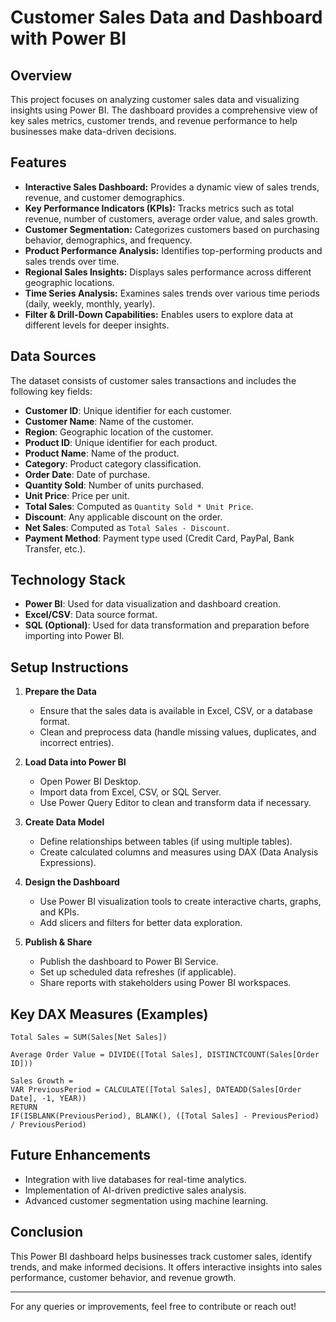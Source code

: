 # Customer Sales Data and Dashboard with Power BI

## Overview
This project focuses on analyzing customer sales data and visualizing insights using Power BI. The dashboard provides a comprehensive view of key sales metrics, customer trends, and revenue performance to help businesses make data-driven decisions.

## Features
- **Interactive Sales Dashboard:** Provides a dynamic view of sales trends, revenue, and customer demographics.
- **Key Performance Indicators (KPIs):** Tracks metrics such as total revenue, number of customers, average order value, and sales growth.
- **Customer Segmentation:** Categorizes customers based on purchasing behavior, demographics, and frequency.
- **Product Performance Analysis:** Identifies top-performing products and sales trends over time.
- **Regional Sales Insights:** Displays sales performance across different geographic locations.
- **Time Series Analysis:** Examines sales trends over various time periods (daily, weekly, monthly, yearly).
- **Filter & Drill-Down Capabilities:** Enables users to explore data at different levels for deeper insights.

## Data Sources
The dataset consists of customer sales transactions and includes the following key fields:
- **Customer ID**: Unique identifier for each customer.
- **Customer Name**: Name of the customer.
- **Region**: Geographic location of the customer.
- **Product ID**: Unique identifier for each product.
- **Product Name**: Name of the product.
- **Category**: Product category classification.
- **Order Date**: Date of purchase.
- **Quantity Sold**: Number of units purchased.
- **Unit Price**: Price per unit.
- **Total Sales**: Computed as `Quantity Sold * Unit Price`.
- **Discount**: Any applicable discount on the order.
- **Net Sales**: Computed as `Total Sales - Discount`.
- **Payment Method**: Payment type used (Credit Card, PayPal, Bank Transfer, etc.).

## Technology Stack
- **Power BI**: Used for data visualization and dashboard creation.
- **Excel/CSV**: Data source format.
- **SQL (Optional)**: Used for data transformation and preparation before importing into Power BI.

## Setup Instructions
1. **Prepare the Data**
   - Ensure that the sales data is available in Excel, CSV, or a database format.
   - Clean and preprocess data (handle missing values, duplicates, and incorrect entries).
   
2. **Load Data into Power BI**
   - Open Power BI Desktop.
   - Import data from Excel, CSV, or SQL Server.
   - Use Power Query Editor to clean and transform data if necessary.

3. **Create Data Model**
   - Define relationships between tables (if using multiple tables).
   - Create calculated columns and measures using DAX (Data Analysis Expressions).

4. **Design the Dashboard**
   - Use Power BI visualization tools to create interactive charts, graphs, and KPIs.
   - Add slicers and filters for better data exploration.

5. **Publish & Share**
   - Publish the dashboard to Power BI Service.
   - Set up scheduled data refreshes (if applicable).
   - Share reports with stakeholders using Power BI workspaces.

## Key DAX Measures (Examples)
```DAX
Total Sales = SUM(Sales[Net Sales])

Average Order Value = DIVIDE([Total Sales], DISTINCTCOUNT(Sales[Order ID]))

Sales Growth = 
VAR PreviousPeriod = CALCULATE([Total Sales], DATEADD(Sales[Order Date], -1, YEAR))
RETURN
IF(ISBLANK(PreviousPeriod), BLANK(), ([Total Sales] - PreviousPeriod) / PreviousPeriod)
```

## Future Enhancements
- Integration with live databases for real-time analytics.
- Implementation of AI-driven predictive sales analysis.
- Advanced customer segmentation using machine learning.

## Conclusion
This Power BI dashboard helps businesses track customer sales, identify trends, and make informed decisions. It offers interactive insights into sales performance, customer behavior, and revenue growth.

---

For any queries or improvements, feel free to contribute or reach out!
